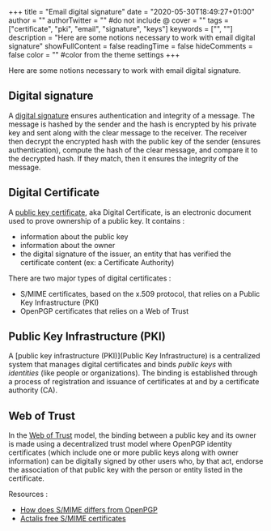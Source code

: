 +++
title = "Email digital signature"
date = "2020-05-30T18:49:27+01:00"
author = ""
authorTwitter = "" #do not include @
cover = ""
tags = ["certificate", "pki", "email", "signature", "keys"]
keywords = ["", ""]
description = "Here are some notions necessary to work with email digital signature"
showFullContent = false
readingTime = false
hideComments = false
color = "" #color from the theme settings
+++

Here are some notions necessary to work with email digital signature.

## Digital signature
A [digital signature](https://en.wikipedia.org/wiki/Digital_signature) ensures
authentication and integrity of a message. The message is hashed by the sender
and the hash is encrypted by his private key and sent along with the clear
message to the receiver. The receiver then decrypt the encrypted hash with
the public key of the sender (ensures authentication), compute the hash of the
clear message, and compare it to the decrypted hash. If they match, then it
ensures the integrity of the message.

## Digital Certificate
A [public key certificate](https://en.wikipedia.org/wiki/Public_key_certificate),
aka Digital Certificate, is an electronic document used to prove ownership of a
public key. It contains :
 - information about the public key
 - information about the owner
 - the digital signature of the issuer, an entity that has verified the certificate
   content (ex: a Certificate Authority)

There are two major types of digital certificates : 
 - S/MIME certificates, based on the x.509 protocol, that relies on a Public Key Infrastructure (PKI)
 - OpenPGP certificates that relies on a Web of Trust

## Public Key Infrastructure (PKI)
A [public key infrastructure (PKI)](Public Key Infrastructure) is a centralized system that manages
digital certificates and binds *public keys* with *identities* (like people or organizations).
The binding is established through a process of registration and issuance of certificates
at and by a certificate authority (CA).

## Web of Trust
In the [Web of Trust](https://en.wikipedia.org/wiki/Web_of_trust) model, the binding
between a public key and its owner is made using a decentralized trust model where
OpenPGP identity certificates (which include one or more public keys along with owner
information) can be digitally signed by other users who, by that act, endorse the association
of that public key with the person or entity listed in the certificate.
 

Resources : 
 - [How does S/MIME differs from OpenPGP](https://superuser.com/questions/274169/how-does-s-mime-differ-from-pgp-gpg-for-the-purpose-of-signing-and-or-encryptin)
 - [Actalis free S/MIME certificates](https://www.actalis.it/products/certificates-for-secure-electronic-mail.aspx)

 